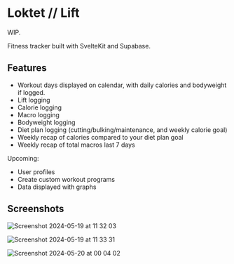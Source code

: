 # Loktet // Lift

WIP.

Fitness tracker built with SvelteKit and Supabase.


## Features
- Workout days displayed on calendar, with daily calories and bodyweight if logged.
- Lift logging
- Calorie logging
- Macro logging
- Bodyweight logging
- Diet plan logging (cutting/bulking/maintenance, and weekly calorie goal)
- Weekly recap of calories compared to your diet plan goal
- Weekly recap of total macros last 7 days

Upcoming:
- User profiles
- Create custom workout programs
- Data displayed with graphs


## Screenshots


![Screenshot 2024-05-19 at 11 32 03](https://github.com/tomyrseth/loktet/assets/31654320/2e8686dd-3d16-49c8-a0e9-1d797098b067)

![Screenshot 2024-05-19 at 11 33 31](https://github.com/tomyrseth/loktet/assets/31654320/63f92e7e-4048-4948-859a-2aeb45d2512d)

![Screenshot 2024-05-20 at 00 04 02](https://github.com/tomyrseth/loktet/assets/31654320/511612d7-2ee7-40e3-9012-7d42f75765c5)
